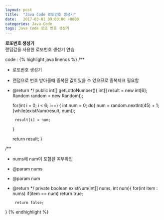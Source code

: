 ```yaml
---
layout: post
title:  "Java Code 로또번호 생성기"
date:   2017-03-01 09:00:00 +0800
categories: Java-Code
tags: Java Code 로또 번호 생성기
---
```

**로또번호 생성기**  
랜덤값을 사용한 로또번호 생성기 연습

code :
{% highlight java linenos %}
/**
 * 로또번호 생성기
 * 랜덤으로 번호 받아올때 중복된 값이있을 수 있으므로 중복체크 필요함
 * @return
 */
public int[] getLottoNumber(){
	int[] result = new int[6];
	Random random = new Random();

	for(int i = 0; i < 6; i++) {
		int num = 0;
		do{
			num = random.nextInt(45) + 1;
		}while(existNum(result, num));

		result[i] = num;
	}

	return result;
}

/**
 * nums에 num이 포함된 여부확인
 * @param nums
 * @param num
 * @return
 */
 private boolean existNum(int[] nums, int num){
 		for(int item : nums) if(item == num) return true;

 		return false;
}
{% endhighlight %}